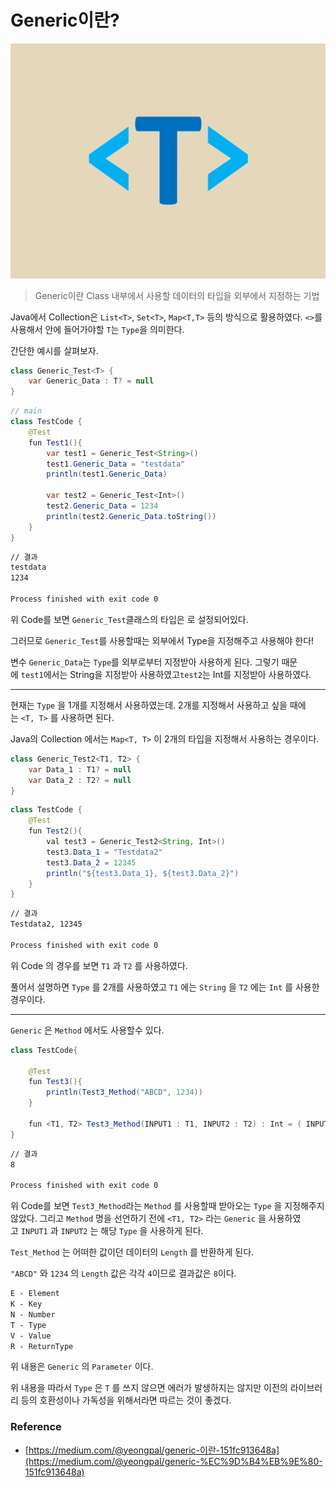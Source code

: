 # Generic이란?

![img](../.vuepress/public/images/img-java/generic.png)

> Generic이란 Class 내부에서 사용할 데이터의 타입을 외부에서 지정하는 기법

Java에서 Collection은 `List<T>`, `Set<T>`, `Map<T,T>` 등의 방식으로 활용하였다. `<>`를 사용해서 안에 들어가야할 `T`는 `Type`을 의미한다.

간단한 예시를 살펴보자.

```java
class Generic_Test<T> {
    var Generic_Data : T? = null
}
```

```java
// main
class TestCode {
    @Test
    fun Test1(){
        var test1 = Generic_Test<String>()
        test1.Generic_Data = "testdata"
        println(test1.Generic_Data)

        var test2 = Generic_Test<Int>()
        test2.Generic_Data = 1234
        println(test2.Generic_Data.toString())
    }
}
```

```bash
// 결과
testdata
1234

Process finished with exit code 0
```

위 Code를 보면 `Generic_Test`클래스의 타입은 <T>로 설정되어있다.

그러므로 `Generic_Test`를 사용할때는 외부에서 Type을 지정해주고 사용해야 한다!

변수 `Generic_Data`는 `Type`를 외부로부터 지정받아 사용하게 된다. 그렇기 때문에 `test1`에서는 String을 지정받아 사용하였고`test2`는 Int를 지정받아 사용하였다.

---

현재는 `Type` 을 1개를 지정해서 사용하였는데. 2개를 지정해서 사용하고 싶을 때에는 `<T, T>` 를 사용하면 된다. 

Java의 Collection 에서는 `Map<T, T>` 이 2개의 타입을 지정해서 사용하는 경우이다.

```java
class Generic_Test2<T1, T2> {
    var Data_1 : T1? = null
    var Data_2 : T2? = null
}
```

```java
class TestCode {
    @Test
    fun Test2(){
        val test3 = Generic_Test2<String, Int>()
        test3.Data_1 = "Testdata2"
        test3.Data_2 = 12345
        println("${test3.Data_1}, ${test3.Data_2}")
    }
}
```

```bash
// 결과
Testdata2, 12345

Process finished with exit code 0
```

위 Code 의 경우를 보면 `T1` 과 `T2` 를 사용하였다.

풀어서 설명하면 `Type` 를 2개를 사용하였고 `T1` 에는 `String` 을 `T2` 에는 `Int` 를 사용한 경우이다.

---

`Generic` 은 `Method` 에서도 사용할수 있다.

```java
class TestCode{

    @Test
    fun Test3(){
        println(Test3_Method("ABCD", 1234))
    }

    fun <T1, T2> Test3_Method(INPUT1 : T1, INPUT2 : T2) : Int = ( INPUT1.toString().length + INPUT2.toString().length )
}
```

```bash
// 결과
8

Process finished with exit code 0
```

위 Code를 보면 `Test3_Method`라는 `Method` 를 사용할때 받아오는 `Type` 을 지정해주지 않았다. 그리고 `Method` 명을 선언하기 전에 `<T1, T2>` 라는 `Generic` 을 사용하였고 `INPUT1` 과 `INPUT2` 는 해당 `Type` 을 사용하게 된다.

`Test_Method` 는 어떠한 값이던 데이터의 `Length` 를 반환하게 된다.

`"ABCD"` 와 `1234` 의 `Length` 값은 각각 `4`이므로 결과값은 `8`이다.

```markdown
E - Element
K - Key
N - Number
T - Type
V - Value
R - ReturnType
```

위 내용은 `Generic` 의 `Parameter` 이다.

위 내용을 따라서 `Type` 은 `T` 를 쓰지 않으면 에러가 발생하지는 않지만 이전의 라이브러리 등의 호환성이나 가독성을 위해서라면 따르는 것이 좋겠다.

### Reference

- [https://medium.com/@yeongpal/generic-이란-151fc913648a](https://medium.com/@yeongpal/generic-%EC%9D%B4%EB%9E%80-151fc913648a)